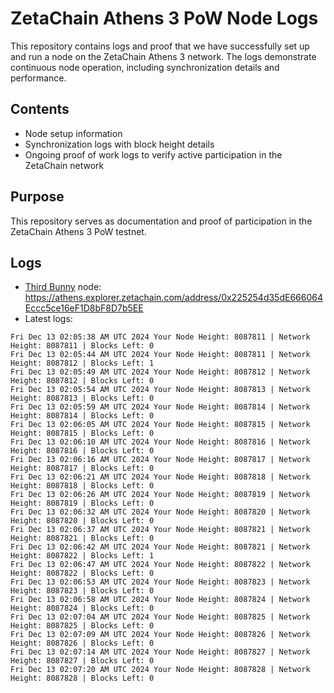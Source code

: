 # ZetaChain Athens 3 PoW Node Logs
This repository contains logs and proof that we have successfully set up and run a node on the ZetaChain Athens 3 network. The logs demonstrate continuous node operation, including synchronization details and performance.

## Contents
- Node setup information
- Synchronization logs with block height details
- Ongoing proof of work logs to verify active participation in the ZetaChain network

## Purpose
This repository serves as documentation and proof of participation in the ZetaChain Athens 3 PoW testnet.

## Logs

- [Third Bunny](https://thirdbunny.xyz/) node: https://athens.explorer.zetachain.com/address/0x225254d35dE666064Eccc5ce16eF1D8bF8D7b5EE
- Latest logs:
```
Fri Dec 13 02:05:38 AM UTC 2024 Your Node Height: 8087811 | Network Height: 8087811 | Blocks Left: 0
Fri Dec 13 02:05:44 AM UTC 2024 Your Node Height: 8087811 | Network Height: 8087812 | Blocks Left: 1
Fri Dec 13 02:05:49 AM UTC 2024 Your Node Height: 8087812 | Network Height: 8087812 | Blocks Left: 0
Fri Dec 13 02:05:54 AM UTC 2024 Your Node Height: 8087813 | Network Height: 8087813 | Blocks Left: 0
Fri Dec 13 02:05:59 AM UTC 2024 Your Node Height: 8087814 | Network Height: 8087814 | Blocks Left: 0
Fri Dec 13 02:06:05 AM UTC 2024 Your Node Height: 8087815 | Network Height: 8087815 | Blocks Left: 0
Fri Dec 13 02:06:10 AM UTC 2024 Your Node Height: 8087816 | Network Height: 8087816 | Blocks Left: 0
Fri Dec 13 02:06:16 AM UTC 2024 Your Node Height: 8087817 | Network Height: 8087817 | Blocks Left: 0
Fri Dec 13 02:06:21 AM UTC 2024 Your Node Height: 8087818 | Network Height: 8087818 | Blocks Left: 0
Fri Dec 13 02:06:26 AM UTC 2024 Your Node Height: 8087819 | Network Height: 8087819 | Blocks Left: 0
Fri Dec 13 02:06:32 AM UTC 2024 Your Node Height: 8087820 | Network Height: 8087820 | Blocks Left: 0
Fri Dec 13 02:06:37 AM UTC 2024 Your Node Height: 8087821 | Network Height: 8087821 | Blocks Left: 0
Fri Dec 13 02:06:42 AM UTC 2024 Your Node Height: 8087821 | Network Height: 8087822 | Blocks Left: 1
Fri Dec 13 02:06:47 AM UTC 2024 Your Node Height: 8087822 | Network Height: 8087822 | Blocks Left: 0
Fri Dec 13 02:06:53 AM UTC 2024 Your Node Height: 8087823 | Network Height: 8087823 | Blocks Left: 0
Fri Dec 13 02:06:58 AM UTC 2024 Your Node Height: 8087824 | Network Height: 8087824 | Blocks Left: 0
Fri Dec 13 02:07:04 AM UTC 2024 Your Node Height: 8087825 | Network Height: 8087825 | Blocks Left: 0
Fri Dec 13 02:07:09 AM UTC 2024 Your Node Height: 8087826 | Network Height: 8087826 | Blocks Left: 0
Fri Dec 13 02:07:14 AM UTC 2024 Your Node Height: 8087827 | Network Height: 8087827 | Blocks Left: 0
Fri Dec 13 02:07:20 AM UTC 2024 Your Node Height: 8087828 | Network Height: 8087828 | Blocks Left: 0
```

